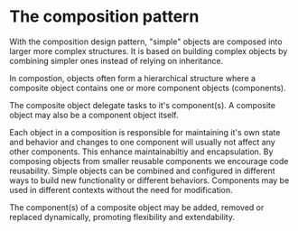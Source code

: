 # The composition pattern

With the composition design pattern, "simple" objects are composed into larger more complex structures.
It is based on building complex objects by combining simpler ones instead of relying on inheritance.

In compostion, objects often form a hierarchical structure where a composite object contains one or more component objects (components).

The composite object delegate tasks to it's component(s).
A composite object may also be a component object itself.

Each object in a composition is responsible for maintaining it's own state and behavior and changes to one component will usually not affect any other components.
This enhance maintainabiltiy and encapsulation.
By composing objects from smaller reusable components we encourage code reusability.
Simple objects can be combined and configured in different ways to build new functionality or different behaviors.
Components may be used in different contexts without the need for modification.

The component(s) of a composite object may be added, removed or replaced dynamically, promoting flexibility and extendability. 
